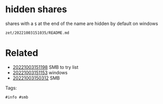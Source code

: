 # hidden shares
shares with a `$` at the end of the name are hidden by default on windows

` zet/20221003151035/README.md `

# Related

- [20221003151198](/zet/20221003151198/README.md) SMB to try list
- [20221003151153](/zet/20221003151153/README.md) windows
- [20221003150312](/zet/20221003150312/README.md) SMB

Tags:

    #info #smb
